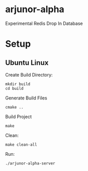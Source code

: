 # arjunor-alpha
Experimental Redis Drop In Database


# Setup

## Ubuntu Linux

Create Build Directory:
```
mkdir build
cd build
```

Generate Build Files
```
cmake ..
```

Build Project
```
make
```

Clean:
```
make clean-all
```

Run:
```
./arjunor-alpha-server
```

